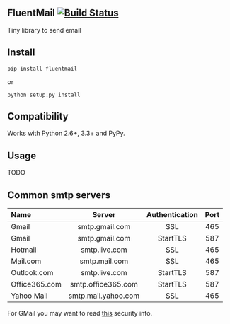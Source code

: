 ## FluentMail [![Build Status](https://travis-ci.org/alexandrevicenzi/fluentmail.svg?branch=master)](https://travis-ci.org/alexandrevicenzi/fluentmail)

Tiny library to send email

## Install

`pip install fluentmail`

or

`python setup.py install`

## Compatibility

Works with Python 2.6+, 3.3+ and PyPy.

## Usage

TODO

## Common smtp servers

| Name  | Server | Authentication | Port |
|:----|:--------:|:--------------:|:----:|
|Gmail|smtp.gmail.com|SSL|465|
|Gmail|smtp.gmail.com|StartTLS|587|
|Hotmail|smtp.live.com|SSL|465|
|Mail.com|smtp.mail.com|SSL|465|
|Outlook.com|smtp.live.com|StartTLS|587|
|Office365.com|smtp.office365.com|StartTLS|587|
|Yahoo Mail|smtp.mail.yahoo.com|SSL|465|

For GMail you may want to read [this](https://www.google.com/settings/security/lesssecureapps) security info.
